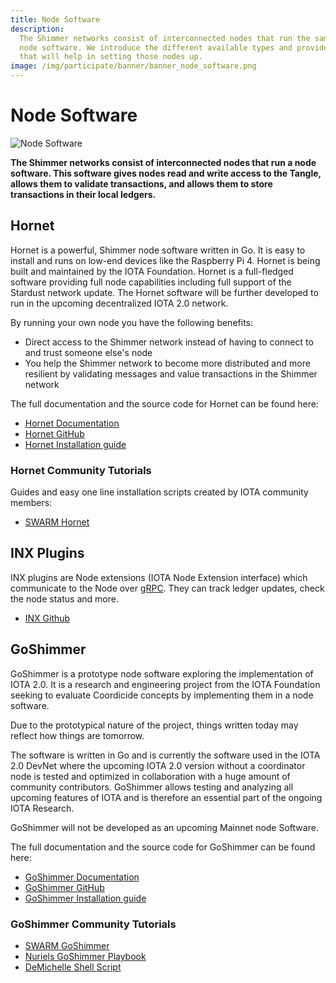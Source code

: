 ```yaml
---
title: Node Software
description:
  The Shimmer networks consist of interconnected nodes that run the same
  node software. We introduce the different available types and provide guides
  that will help in setting those nodes up.
image: /img/participate/banner/banner_node_software.png
---
```


# Node Software

![Node Software](/img/participate/banner/banner_node_software.png)

**The Shimmer networks consist of interconnected nodes that run a node software. This software gives nodes read and write access to the Tangle, allows them to validate transactions, and allows them to store transactions in their local ledgers.**

## Hornet

Hornet is a powerful, Shimmer node software written in Go. It is easy to install and runs on low-end devices like the Raspberry Pi 4. Hornet is being built and maintained by the IOTA Foundation. Hornet is a full-fledged software providing full node capabilities including full support of the Stardust network update. The Hornet software will be further developed to run in the upcoming decentralized IOTA 2.0 network.

By running your own node you have the following benefits:

- Direct access to the Shimmer network instead of having to connect to and trust someone else's node
- You help the Shimmer network to become more distributed and more resilient by validating messages and value transactions in the Shimmer network

The full documentation and the source code for Hornet can be found here:

- [Hornet Documentation](/hornet/welcome)
- [Hornet GitHub](https://github.com/gohornet/hornet)
- [Hornet Installation guide](/hornet/how_tos/using_docker)

### Hornet Community Tutorials

Guides and easy one line installation scripts created by IOTA community members:

- [SWARM Hornet](https://github.com/tanglebay/swarm-releases)

## INX Plugins

INX plugins are Node extensions (IOTA Node Extension interface) which communicate to the Node over [gRPC](https://grpc.io). They can track ledger updates, check the node status and more.

- [INX Github](https://github.com/iotaledger/inx)

## GoShimmer

GoShimmer is a prototype node software exploring the implementation of IOTA 2.0. It is a research and engineering project from the IOTA Foundation seeking to evaluate Coordicide concepts by implementing them in a node software.

Due to the prototypical nature of the project, things written today may reflect how things are tomorrow.

The software is written in Go and is currently the software used in the IOTA 2.0 DevNet where the upcoming IOTA 2.0 version without a coordinator node is tested and optimized in collaboration with a huge amount of community contributors. GoShimmer allows testing and analyzing all upcoming features of IOTA and is therefore an essential part of the ongoing IOTA Research.

GoShimmer will not be developed as an upcoming Mainnet node Software.

The full documentation and the source code for GoShimmer can be found here:

- [GoShimmer Documentation](/goshimmer/welcome)
- [GoShimmer GitHub](https://github.com/iotaledger/goshimmer)
- [GoShimmer Installation guide](/goshimmer/tutorials/setup)

### GoShimmer Community Tutorials

- [SWARM GoShimmer](https://github.com/tanglebay/swarm)
- [Nuriels GoShimmer Playbook](https://github.com/nuriel77/goshimmer-playbook)
- [DeMichelle Shell Script](https://github.com/demichele/install-goshimmer)
